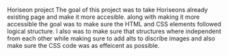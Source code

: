 Horiseon project
The goal of this project was to take Horiseons already existing page and make it more accesible.
 along with making it more accessible the goal was to make sure the HTML and CSS elements followed logical structure.
 I also was to make sure that structures where independent from each other while making sure to add alts to discribe
  images and also make sure the CSS code was as effeicent as possible.